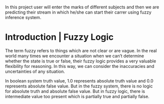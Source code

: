 In this project user will enter the marks of different subjects and then we are predicting their stream in which he/she can start their carrer using fuzzy inference system.

# Introduction | Fuzzy Logic

The term fuzzy refers to things which are not clear or are vague. In the real world many times we encounter a situation when we can’t determine whether the state is true or false, their fuzzy logic provides a very valuable flexibility for reasoning. In this way, we can consider the inaccuracies and uncertainties of any situation.

In boolean system truth value, 1.0 represents absolute truth value and 0.0 represents absolute false value. But in the fuzzy system, there is no logic for absolute truth and absolute false value. But in fuzzy logic, there is intermediate value too present which is partially true and partially false.


